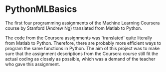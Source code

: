 # PythonMLBasics
The first four programming assignments of the Machine Learning Coursera course by Stanford (Andrew Ng) translated from Matlab to Python.

The code from the Coursera assignments was 'translated' quite literally from Matlab to Python. Therefore, there are probably more efficient ways to program the same functions in Python. The aim of this project was to make sure that the assignment descriptions from the Coursera course still fit the actual coding as closely as possible, which was a demand of the teacher who gave this assignment.
